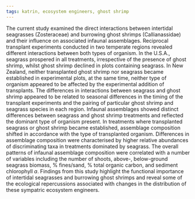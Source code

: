 ```yaml
---
tags: katrin, ecosystem engineers, ghost shrimp
---
```

The current study examined the direct interactions between intertidal seagrasses (Zosteraceae) and burrowing ghost shrimps (Callianassidae) and their influence on associated infaunal assemblages. Reciprocal transplant experiments conducted in two temperate regions revealed different interactions between both types of organism. In the U.S.A., seagrass prospered in all treatments, irrespective of the presence of ghost shrimp, whilst ghost shrimp declined in plots containing seagrass. In New Zealand, neither transplanted ghost shrimp nor seagrass became established in experimental plots, at the same time, neither type of organism appeared to be affected by the experimental addition of transplants. The differences in interactions between seagrass and ghost shrimp appeared to be related to seasonal differences in the timing of the transplant experiments and the pairing of particular ghost shrimp and seagrass species in each region. Infaunal assemblages showed distinct differences between seagrass and ghost shrimp treatments and reflected the dominant type of organism present. In treatments where transplanted seagrass or ghost shrimp became established, assemblage composition shifted in accordance with the type of transplanted organism. Differences in assemblage composition were characterised by higher relative abundances of discriminating taxa in treatments dominated by seagrass. The overall patterns of infaunal assemblage composition were correlated with a number of variables including the number of shoots, above-, below-ground seagrass biomass, % fines/sand, % total organic carbon, and sediment chlorophyll *a*. Findings from this study highlight the functional importance of intertidal seagrasses and burrowing ghost shrimps and reveal some of the ecological repercussions associated with changes in the distribution of these sympatric ecosystem engineers.
